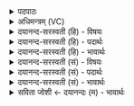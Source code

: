 <details><summary>पदपाठः</summary>

अ॒ग्नये॑। अनी॑कवत॒ इत्यनी॑कऽवते। प्र॒थ॒म॒जानिति॑ प्रथम॒ऽजान्। आ। ल॒भ॒ते॒। म॒रुद्भ्य॒ इति॑ म॒रुत्ऽभ्यः॑। सा॒न्त॒प॒नेभ्य॒ इति॑ साम्ऽतप॒नेभ्यः॑। स॒वा॒त्यानिति॑ सऽवा॒त्यान्। म॒रुद्भ्य॒ इति॑ म॒रुत्ऽभ्यः॑। गृ॒ह॒मे॒धिभ्य॒ इति॑ गृहऽमे॒धिभ्यः॑। बष्कि॑हान्। म॒रुद्भ्य॒ इति॑ म॒रुत्ऽभ्यः॑। क्री॒डिभ्य॒ इति॑ क्री॒डिऽभ्यः॑। स॒ꣳसृ॒ष्टानिति॑ सम्ऽमृ॒ष्टान्। म॒रुद्भ्य॒ इति॑ म॒रुत्ऽभ्यः॑। स्वत॑वद्भ्य॒ इति॒ स्वत॑वत्ऽभ्यः। अ॒नु॒सृ॒ष्टानित्य॑नुऽसृ॒ष्टान्। १६।
</details>

<details><summary>अधिमन्त्रम् (VC)</summary>

- अग्न्यादयो देवताः
- प्रजापतिर्ऋषिः
- शक्वरी
- धैवतः
</details>

<details><summary>दयानन्द-सरस्वती (हि) - विषयः</summary>

फिर किसके लिये कौन रक्षा करने योग्य हैं, इस विषय को अगले मन्त्र में कहा है ॥
</details>

<details><summary>दयानन्द-सरस्वती (हि) - पदार्थः</summary>

पदार्थान्वयभाषाः -  हे मनुष्यो ! जैसे विद्वान् जन (अनीकवते) प्रशंसित सेना रखनेवाले (अग्नये) अग्नि के समान वर्त्तमान तेजस्वी सेनाधीश के लिये (प्रथमजान्) विस्तारयुक्त कारण से उत्पन्न हुए (सान्तपनेभ्यः) जिनका अच्छे प्रकार ब्रह्मचर्य्य आदि आचरण है, उन (मरुद्भ्यः) प्राण के समान प्रीति उत्पन्न करनेवाले मनुष्यों के लिये (सवात्यान्) एक से पवन में हुए पदार्थों (गृहमेधिभ्यः) घर में जिन की धीर बुद्धि है, उन (मरुद्भ्यः) मनुष्यों के लिये (बष्किहान्) बहुत काल के उत्पन्न हुओं (क्रीडिभ्यः) प्रशंसायुक्त विहार आनन्द करनेवाले (मरुद्भ्यः) मनष्यों के लिये (संसृष्टान्) अच्छे प्रकार गुणयुक्त और (स्वतवद्भ्यः) जिनका आप से आप निवास है, उन (मरुद्भ्यः) स्वतन्त्र मनुष्यों के लिये (अनुसृष्टान्) मिलनेवालों को (आ, लभते) प्राप्त होता है, तुम लोग इन को प्राप्त होओ ॥१६ ॥
</details>

<details><summary>दयानन्द-सरस्वती (हि) - भावार्थः</summary>

भावार्थभाषाः -  जैसे विद्वानों से विद्यार्थी और पशु पाले जाते हैं, वैसे अन्य मनुष्यों को भी पालने चाहियें ॥१६ ॥
</details>

<details><summary>दयानन्द-सरस्वती (सं) - विषयः</summary>

पुनः कस्मै के रक्षणीय इत्याह ॥
</details>

<details><summary>दयानन्द-सरस्वती (सं) - पदार्थः</summary>

पदार्थान्वयभाषाः -  हे मनुष्या यथा विद्वांसोऽनीकवतेऽग्नये प्रथमजान् सान्तपनेभ्यो मरुद्भ्यः सवात्यान् गृहमेधिभ्यो मरुद्भ्यो बष्किहान् क्रीडिभ्यो मरुद्भ्यः संसृष्टान् स्वतवद्भ्यो मरुद्भ्योऽनुसृष्टानालभते तथैव यूयमेतानालभध्वम् ॥१६ ॥
</details>

<details><summary>दयानन्द-सरस्वती (सं) - भावार्थः</summary>

भावार्थभाषाः -  यथा विद्वद्भिर्विद्यार्थिनः पशवश्च पाल्यन्ते, तथैवेतरैर्मनुष्यैः पालनीयाः ॥१६ ॥
</details>

<details><summary>सविता जोशी ← दयानन्दः (म) - भावार्थः</summary>

भावार्थभाषाः -  विद्वानांकडून विद्यार्थ्यांचे व पशूंचे पालन केले जाते तसे इतर माणसांनीही त्यांचे पालन केले पाहिजे.
</details>
